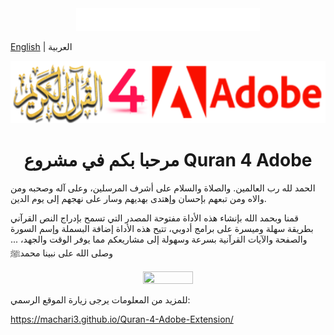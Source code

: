 <div align="center">
<img src="Quran4Adobe 1.3/images/basmala.png" alt="basmala" width="294px" height="36px" />
</div>

[English](./README-EN.md) | العربية
<div align="center">
  <img src="Quran4Adobe 1.3/images/Quran4Adobe.png" alt="Quran4Adobe" width="544px" height="100px" />
  <h1>مرحبا بكم في مشروع Quran 4 Adobe</h1>
</div>

الحمد لله رب العالمين. والصلاة والسلام على أشرف المرسلين، وعلى آله وصحبه ومن والاه ومن تبعهم بإحسان وإهتدى بهديهم وسار على نهجهم إلى يوم الدين. 

قمنا وبحمد الله بإنشاء هذه الأداة مفتوحة المصدر التي تسمح بإدراج النص القرآني بطريقة سهلة وميسرة على برامج أدوبي، تتيح هذه الأداة إضافة البسملة وإسم السورة والصفحة والآيات القرآنية بسرعة وسهولة إلى مشاريعكم مما يوفر الوقت والجهد، ... وصلى الله على نبينا محمدﷺ 

<div align="center">
  <img src="https://machari3.github.io/Quran-4-Adobe-Extension/images/Quran4Adobe_cs.png" width="40%" height="40%" />
</div>

للمزيد من المعلومات يرجى زيارة الموقع الرسمي:

https://machari3.github.io/Quran-4-Adobe-Extension/

